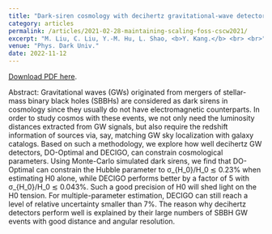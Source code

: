 ```yaml
---
title: "Dark-siren cosmology with decihertz gravitational-wave detectors"
category: articles
permalink: /articles/2021-02-28-maintaining-scaling-foss-cscw2021/
excerpt: "M. Liu, C. Liu, Y.-M. Hu, L. Shao, <b>Y. Kang.</b> <br> <br>"
venue: "Phys. Dark Univ."
date: 2022-11-12
---
```


<a href="https://www.sciencedirect.com/science/article/pii/S2212686422001091?via%3Dihub">Download PDF here</a>.

Abstract: Gravitational waves (GWs) originated from mergers of stellar-mass binary black holes (SBBHs) are considered as dark sirens in cosmology since they usually do not have electromagnetic counterparts. In order to study cosmos with these events, we not only need the luminosity distances extracted from GW signals, but also require the redshift information of sources via, say, matching GW sky localization with galaxy catalogs. Based on such a methodology, we explore how well decihertz GW detectors, DO-Optimal and DECIGO, can constrain cosmological parameters. Using Monte-Carlo simulated dark sirens, we find that DO-Optimal can constrain the Hubble parameter to σ_{H_0}/H_0 ≲ 0.23% when estimating H0 alone, while DECIGO performs better by a factor of 5 with σ_{H_0}/H_0 ≲ 0.043%. Such a good precision of H0 will shed light on the H0 tension. For multiple-parameter estimation, DECIGO can still reach a level of relative uncertainty smaller than 7%. The reason why decihertz detectors perform well is explained by their large numbers of SBBH GW events with good distance and angular resolution.


